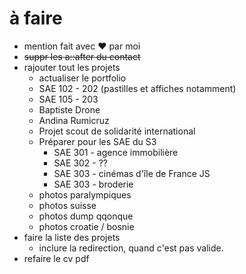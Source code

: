 # à faire

- mention fait avec ❤️ par moi
- ~~suppr les a::after du contact~~
- rajouter tout les projets
    - actualiser le portfolio
    - SAE 102 - 202 (pastilles et affiches notamment)
    - SAE 105 - 203
    - Baptiste Drone
    - Andina Rumicruz 
    - Projet scout de solidarité international
    - Préparer pour les SAE du S3
        - SAE 301 - agence immobilière
        - SAE 302 - ??
        - SAE 303 - cinémas d'île de France JS
        - SAE 303 - broderie
    - photos paralympiques
    - photos suisse
    - photos dump qqonque
    - photos croatie / bosnie
- faire la liste des projets
    - inclure la redirection, quand c'est pas valide.
- refaire le cv pdf